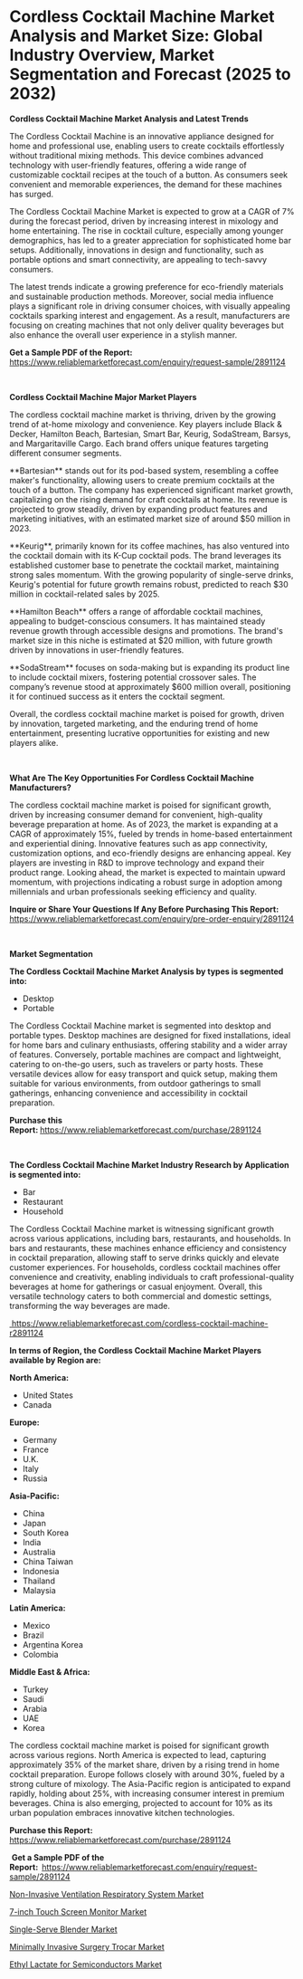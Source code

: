 <p><h1>Cordless Cocktail Machine Market Analysis and Market Size: Global Industry Overview, Market Segmentation and Forecast (2025 to 2032)</h1></p><p><strong>Cordless Cocktail Machine Market Analysis and Latest Trends</strong></p>
<p><p>The Cordless Cocktail Machine is an innovative appliance designed for home and professional use, enabling users to create cocktails effortlessly without traditional mixing methods. This device combines advanced technology with user-friendly features, offering a wide range of customizable cocktail recipes at the touch of a button. As consumers seek convenient and memorable experiences, the demand for these machines has surged.</p><p>The Cordless Cocktail Machine Market is expected to grow at a CAGR of 7% during the forecast period, driven by increasing interest in mixology and home entertaining. The rise in cocktail culture, especially among younger demographics, has led to a greater appreciation for sophisticated home bar setups. Additionally, innovations in design and functionality, such as portable options and smart connectivity, are appealing to tech-savvy consumers.</p><p>The latest trends indicate a growing preference for eco-friendly materials and sustainable production methods. Moreover, social media influence plays a significant role in driving consumer choices, with visually appealing cocktails sparking interest and engagement. As a result, manufacturers are focusing on creating machines that not only deliver quality beverages but also enhance the overall user experience in a stylish manner.</p></p>
<p><strong>Get a Sample PDF of the Report:&nbsp;</strong> <a href="https://www.reliablemarketforecast.com/enquiry/request-sample/2891124?utm_campaign=1144&utm_medium=2&utm_source=Github&utm_content=ia&utm_term=14032025&utm_id=cordless-cocktail-machine">https://www.reliablemarketforecast.com/enquiry/request-sample/2891124</a></p>
<p>&nbsp;</p>
<p><strong>Cordless Cocktail Machine Major Market Players</strong></p>
<p><p>The cordless cocktail machine market is thriving, driven by the growing trend of at-home mixology and convenience. Key players include Black & Decker, Hamilton Beach, Bartesian, Smart Bar, Keurig, SodaStream, Barsys, and Margaritaville Cargo. Each brand offers unique features targeting different consumer segments.</p><p>**Bartesian** stands out for its pod-based system, resembling a coffee maker's functionality, allowing users to create premium cocktails at the touch of a button. The company has experienced significant market growth, capitalizing on the rising demand for craft cocktails at home. Its revenue is projected to grow steadily, driven by expanding product features and marketing initiatives, with an estimated market size of around $50 million in 2023.</p><p>**Keurig**, primarily known for its coffee machines, has also ventured into the cocktail domain with its K-Cup cocktail pods. The brand leverages its established customer base to penetrate the cocktail market, maintaining strong sales momentum. With the growing popularity of single-serve drinks, Keurig's potential for future growth remains robust, predicted to reach $30 million in cocktail-related sales by 2025.</p><p>**Hamilton Beach** offers a range of affordable cocktail machines, appealing to budget-conscious consumers. It has maintained steady revenue growth through accessible designs and promotions. The brand's market size in this niche is estimated at $20 million, with future growth driven by innovations in user-friendly features.</p><p>**SodaStream** focuses on soda-making but is expanding its product line to include cocktail mixers, fostering potential crossover sales. The company’s revenue stood at approximately $600 million overall, positioning it for continued success as it enters the cocktail segment.</p><p>Overall, the cordless cocktail machine market is poised for growth, driven by innovation, targeted marketing, and the enduring trend of home entertainment, presenting lucrative opportunities for existing and new players alike.</p></p>
<p>&nbsp;</p>
<p><strong>What Are The Key Opportunities For Cordless Cocktail Machine Manufacturers?</strong></p>
<p><p>The cordless cocktail machine market is poised for significant growth, driven by increasing consumer demand for convenient, high-quality beverage preparation at home. As of 2023, the market is expanding at a CAGR of approximately 15%, fueled by trends in home-based entertainment and experiential dining. Innovative features such as app connectivity, customization options, and eco-friendly designs are enhancing appeal. Key players are investing in R&D to improve technology and expand their product range. Looking ahead, the market is expected to maintain upward momentum, with projections indicating a robust surge in adoption among millennials and urban professionals seeking efficiency and quality.</p></p>
<p><strong>Inquire or Share Your Questions If Any Before Purchasing This Report:</strong> <a href="https://www.reliablemarketforecast.com/enquiry/pre-order-enquiry/2891124?utm_campaign=1144&utm_medium=2&utm_source=Github&utm_content=ia&utm_term=14032025&utm_id=cordless-cocktail-machine">https://www.reliablemarketforecast.com/enquiry/pre-order-enquiry/2891124</a></p>
<p>&nbsp;</p>
<p><strong>Market Segmentation</strong></p>
<p><strong>The Cordless Cocktail Machine Market Analysis by types is segmented into:</strong></p>
<p><ul><li>Desktop</li><li>Portable</li></ul></p>
<p><p>The Cordless Cocktail Machine market is segmented into desktop and portable types. Desktop machines are designed for fixed installations, ideal for home bars and culinary enthusiasts, offering stability and a wider array of features. Conversely, portable machines are compact and lightweight, catering to on-the-go users, such as travelers or party hosts. These versatile devices allow for easy transport and quick setup, making them suitable for various environments, from outdoor gatherings to small gatherings, enhancing convenience and accessibility in cocktail preparation.</p></p>
<p><strong>Purchase this Report:&nbsp;</strong><a href="https://www.reliablemarketforecast.com/purchase/2891124?utm_campaign=1144&utm_medium=2&utm_source=Github&utm_content=ia&utm_term=14032025&utm_id=cordless-cocktail-machine">https://www.reliablemarketforecast.com/purchase/2891124</a></p>
<p>&nbsp;</p>
<p><strong>The Cordless Cocktail Machine Market Industry Research by Application is segmented into:</strong></p>
<p><ul><li>Bar</li><li>Restaurant</li><li>Household</li></ul></p>
<p><p>The Cordless Cocktail Machine market is witnessing significant growth across various applications, including bars, restaurants, and households. In bars and restaurants, these machines enhance efficiency and consistency in cocktail preparation, allowing staff to serve drinks quickly and elevate customer experiences. For households, cordless cocktail machines offer convenience and creativity, enabling individuals to craft professional-quality beverages at home for gatherings or casual enjoyment. Overall, this versatile technology caters to both commercial and domestic settings, transforming the way beverages are made.</p></p>
<p><a href="https://www.reliablemarketforecast.com/cordless-cocktail-machine-r2891124?utm_campaign=1144&utm_medium=2&utm_source=Github&utm_content=ia&utm_term=14032025&utm_id=cordless-cocktail-machine">&nbsp;https://www.reliablemarketforecast.com/cordless-cocktail-machine-r2891124</a></p>
<p><strong>In terms of Region, the Cordless Cocktail Machine Market Players available by Region are:</strong></p>
<p>
    <p> <strong> North America: </strong>
        <ul>
            <li>United States</li>
            <li>Canada</li>
        </ul>
        </p> 
    <p> <strong> Europe: </strong>
        <ul>
            <li>Germany</li>
            <li>France</li>
            <li>U.K.</li>
            <li>Italy</li>
            <li>Russia</li>
        </ul>
        </p> 
    <p> <strong> Asia-Pacific: </strong>
        <ul>
            <li>China</li>
            <li>Japan</li>
            <li>South Korea</li>
            <li>India</li>
            <li>Australia</li>
            <li>China Taiwan</li>
            <li>Indonesia</li>
            <li>Thailand</li>
            <li>Malaysia</li>
        </ul>
        </p> 
    <p> <strong> Latin America: </strong>
        <ul>
            <li>Mexico</li>
            <li>Brazil</li>
            <li>Argentina Korea</li>
            <li>Colombia</li>
        </ul>
        </p> 
    <p> <strong> Middle East & Africa: </strong>
        <ul>
            <li>Turkey</li>
            <li>Saudi</li>
            <li>Arabia</li>
            <li>UAE</li>
            <li>Korea</li>
        </ul>
    </p>
    </p>
<p><p>The cordless cocktail machine market is poised for significant growth across various regions. North America is expected to lead, capturing approximately 35% of the market share, driven by a rising trend in home cocktail preparation. Europe follows closely with around 30%, fueled by a strong culture of mixology. The Asia-Pacific region is anticipated to expand rapidly, holding about 25%, with increasing consumer interest in premium beverages. China is also emerging, projected to account for 10% as its urban population embraces innovative kitchen technologies.</p></p>
<p><strong>Purchase this Report: </strong><a href="https://www.reliablemarketforecast.com/purchase/2891124?utm_campaign=1144&utm_medium=2&utm_source=Github&utm_content=ia&utm_term=14032025&utm_id=cordless-cocktail-machine">https://www.reliablemarketforecast.com/purchase/2891124</a></p>
<p>&nbsp;<strong>Get a Sample PDF of the Report:&nbsp;&nbsp;</strong><a href="https://www.reliablemarketforecast.com/enquiry/request-sample/2891124?utm_campaign=1144&utm_medium=2&utm_source=Github&utm_content=ia&utm_term=14032025&utm_id=cordless-cocktail-machine">https://www.reliablemarketforecast.com/enquiry/request-sample/2891124</a></p>
<p><strong></strong></p>
<p><p><a href="https://github.com/amramcocosxa/Market-Research-Report-List-1/blob/main/non-invasive-ventilation-respiratory-system-market.md?utm_campaign=1144&utm_medium=2&utm_source=Github&utm_content=ia&utm_term=14032025&utm_id=cordless-cocktail-machine">Non-Invasive Ventilation Respiratory System Market</a></p><p><a href="https://github.com/khifzaba/Market-Research-Report-List-1/blob/main/7-inch-touch-screen-monitor-market.md?utm_campaign=1144&utm_medium=2&utm_source=Github&utm_content=ia&utm_term=14032025&utm_id=cordless-cocktail-machine">7-inch Touch Screen Monitor Market</a></p><p><a href="https://github.com/nkomdaumis16/Market-Research-Report-List-1/blob/main/single-serve-blender-market.md?utm_campaign=1144&utm_medium=2&utm_source=Github&utm_content=ia&utm_term=14032025&utm_id=cordless-cocktail-machine">Single-Serve Blender Market</a></p><p><a href="https://github.com/welfmimon/Market-Research-Report-List-1/blob/main/minimally-invasive-surgery-trocar-market.md?utm_campaign=1144&utm_medium=2&utm_source=Github&utm_content=ia&utm_term=14032025&utm_id=cordless-cocktail-machine">Minimally Invasive Surgery Trocar Market</a></p><p><a href="https://github.com/ioniafidian4/Market-Research-Report-List-1/blob/main/ethyl-lactate-for-semiconductors-market.md?utm_campaign=1144&utm_medium=2&utm_source=Github&utm_content=ia&utm_term=14032025&utm_id=cordless-cocktail-machine">Ethyl Lactate for Semiconductors Market</a></p></p>
